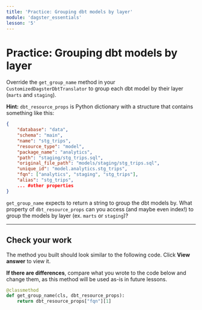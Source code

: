 ```yaml
---
title: 'Practice: Grouping dbt models by layer'
module: 'dagster_essentials'
lesson: '5'
---
```


# Practice: Grouping dbt models by layer

Override the `get_group_name` method in your `CustomizedDagsterDbtTranslator` to group each dbt model by their layer (`marts` and `staging`).

**Hint:** `dbt_resource_props` is Python dictionary with a structure that contains something like this:

```json
{
    "database": "data",
    "schema": "main",
    "name": "stg_trips",
    "resource_type": "model",
    "package_name": "analytics",
    "path": "staging/stg_trips.sql",
    "original_file_path": "models/staging/stg_trips.sql",
    "unique_id": "model.analytics.stg_trips",
    "fqn": ["analytics", "staging", "stg_trips"],
    "alias": "stg_trips",
    ... #other properties
}
```

`get_group_name` expects to return a string to group the dbt models by. What property of `dbt_resource_props` can you access (and maybe even index!) to group the models by layer (ex. `marts` or `staging`)?

---

## Check your work

The method you built should look similar to the following code. Click **View answer** to view it.

**If there are differences**, compare what you wrote to the code below and change them, as this method will be used as-is in future lessons.

```python {% obfuscated="true" %}
@classmethod
def get_group_name(cls, dbt_resource_props):
    return dbt_resource_props["fqn"][1]
```